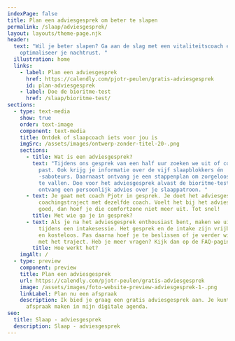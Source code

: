 ```yaml
---
indexPage: false
title: Plan een adviesgesprek om beter te slapen
permalink: /slaap/adviesgesprek/
layout: layouts/theme-page.njk
header:
  text: "Wil je beter slapen? Ga aan de slag met een vitaliteitscoach en
    optimaliseer je nachtrust. "
  illustration: home
  links:
    - label: Plan een adviesgesprek
      href: https://calendly.com/pjotr-peulen/gratis-adviesgesprek
      id: plan-adviesgesprek
    - label: Doe de bioritme-test
      href: /slaap/bioritme-test/
sections:
  - type: text-media
    show: true
    order: text-image
    component: text-media
    title: Ontdek of slaapcoach iets voor jou is
    imgSrc: /assets/images/ontwerp-zonder-titel-20-.png
    sections:
      - title: Wat is een adviesgesprek?
        text: "Tijdens ons gesprek van een half uur zoeken we uit of coaching bij jou
          past. Ook krijg je informatie over de vijf slaapblokkers én
          -saboteurs. Daarnaast ontvang je een stappenplan om zorgeloos in slaap
          te vallen. Doe voor het adviesgesprek alvast de bioritme-test en
          ontvang een persoonlijk advies over je slaappatroon. "
      - text: Je gaat met coach Pjotr in gesprek. Je doet het adviesgesprek en het hele
          coachingstraject met dezelfde coach. Voelt het bij het adviesgesprek
          goed, dan hoef je die comfortzone niet meer uit. Tot snel!
        title: Met wie ga je in gesprek?
      - text: Als je na het adviesgesprek enthousiast bent, maken we uitgebreid kennis
          tijdens een intakesessie. Het gesprek en de intake zijn vrijblijvend
          en kosteloos. Pas daarna hoef je te beslissen of je verder wil gaan
          met het traject. Heb je meer vragen? Kijk dan op de FAQ-pagina.
        title: Hoe werkt het?
    imgAlt: /
  - type: preview
    component: preview
    title: Plan een adviesgesprek
    url: https://calendly.com/pjotr-peulen/gratis-adviesgesprek
    image: /assets/images/foto-website-preview-adviesgesprek-1-.png
    linkLabel: Plan nu een afspraak
    description: Ik bied je graag een gratis adviesgesprek aan. Je kunt direct een
      afspraak maken in mijn digitale agenda.
seo:
  title: Slaap - adviesgesprek
  description: Slaap - adviesgesprek
---
```

